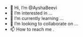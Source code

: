 - 👋 Hi, I’m @AyshaBeevi
- 👀 I’m interested in ...
- 🌱 I’m currently learning ...
- 💞️ I’m looking to collaborate on ...
- 📫 How to reach me .

<!---
AyshaBeevi/AyshaBeevi is a ✨ special ✨ repository because its `README.md` (this file) appears on your GitHub profile.
You can click the Preview link to take a look at your changes.
--->

